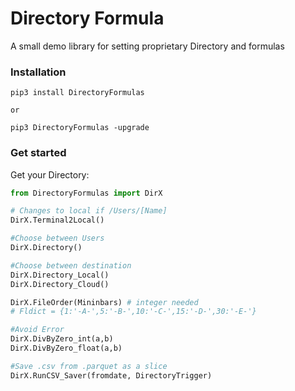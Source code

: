 
# Directory Formula
A small demo library for setting proprietary Directory and formulas

### Installation
```
pip3 install DirectoryFormulas

or 

pip3 DirectoryFormulas -upgrade
```

### Get started
Get your Directory:

```Python
from DirectoryFormulas import DirX

# Changes to local if /Users/[Name]
DirX.Terminal2Local()

#Choose between Users
DirX.Directory()

#Choose between destination
DirX.Directory_Local()
DirX.Directory_Cloud()

DirX.FileOrder(Mininbars) # integer needed
# Fldict = {1:'-A-',5:'-B-',10:'-C-',15:'-D-',30:'-E-'}

#Avoid Error
DirX.DivByZero_int(a,b)
DirX.DivByZero_float(a,b)

#Save .csv from .parquet as a slice
DirX.RunCSV_Saver(fromdate, DirectoryTrigger)
```

